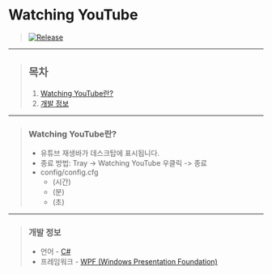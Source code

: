 # **Watching YouTube**

> [![Release](https://img.shields.io/badge/Release-v1.0-2F9D27?style=for-the-badge&logo=GitLab&logoColor=white)](https://gitlab.com/BanB3515/Watching-YouTube/-/releases)

---

> ## **목차**
>
> 1. [Watching YouTube란?](#Watching-YouTube란)
> 2. [개발 정보](#개발-정보)

---

> ### **Watching YouTube란?**
>
> -   유튜브 재생바가 데스크탑에 표시됩니다.
> -   종료 방법: Tray -> Watching YouTube 우클릭 -> 종료
> -   config/config.cfg
>     -   (시간)
>     -   (분)
>     -   (초)

---

> ### **개발 정보**
>
> -   언어 - [C#](https://docs.microsoft.com/ko-kr/dotnet/csharp/)
> -   프레임워크 - [WPF (Windows Presentation Foundation)](https://docs.microsoft.com/ko-kr/visualstudio/designers/getting-started-with-wpf?view=vs-2019)
